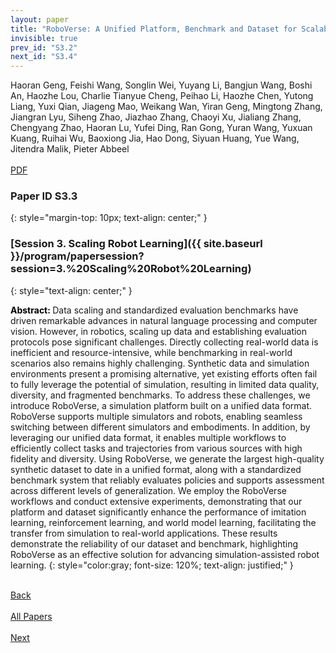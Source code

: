 ```yaml
---
layout: paper
title: "RoboVerse: A Unified Platform, Benchmark and Dataset for Scalable and Generalizable Robot Learning"
invisible: true
prev_id: "S3.2"
next_id: "S3.4"
---
```

<div class="paper-authors">
  <div class="paper-author-box">
    <div class="paper-author-name">Haoran Geng, Feishi Wang, Songlin Wei, Yuyang Li, Bangjun Wang, Boshi An, Haozhe Lou, Charlie Tianyue Cheng, Peihao Li, Haozhe Chen, Yutong Liang, Yuxi Qian, Jiageng Mao, Weikang Wan, Yiran Geng, Mingtong Zhang, Jiangran Lyu, Siheng Zhao, Jiazhao Zhang, Chaoyi Xu, Jialiang Zhang, Chengyang Zhao, Haoran Lu, Yufei Ding, Ran Gong, Yuran Wang, Yuxuan Kuang, Ruihai Wu, Baoxiong Jia, Hao Dong, Siyuan Huang, Yue Wang, Jitendra Malik, Pieter Abbeel</div>
    <div class="paper-author-uni"></div>
  </div>
</div>

<div class="paper-pdf-modern">
  <div class="paper-menu-icon">
    <a href="https://www.roboticsproceedings.org/rss25/p052.pdf" title="Download PDF" target="_blank">
      <i class="fa fa-file-pdf-o"></i><br>
      <span class="paper-menu-label">PDF</span>
    </a>
  </div>
</div>

### Paper ID S3.3
{: style="margin-top: 10px; text-align: center;" }

### [Session 3. Scaling Robot Learning]({{ site.baseurl }}/program/papersession?session=3.%20Scaling%20Robot%20Learning)
{: style="text-align: center;" }

<b style="color: black;">Abstract: </b>Data scaling and standardized evaluation benchmarks have driven remarkable advances in natural language processing and computer vision. However, in robotics, scaling up data and establishing evaluation protocols pose significant challenges. Directly collecting real-world data is inefficient and resource-intensive, while benchmarking in real-world scenarios also remains highly challenging. Synthetic data and simulation environments present a promising alternative, yet existing efforts often fail to fully leverage the potential of simulation, resulting in limited data quality, diversity, and fragmented benchmarks. To address these challenges, we introduce RoboVerse, a simulation platform built on a unified data format. RoboVerse supports multiple simulators and robots, enabling seamless switching between different simulators and embodiments. In addition, by leveraging our unified data format, it enables multiple workflows to efficiently collect tasks and trajectories from various sources with high fidelity and diversity. Using RoboVerse, we generate the largest high-quality synthetic dataset to date in a unified format, along with a standardized benchmark system that reliably evaluates policies and supports assessment across different levels of generalization. We employ the RoboVerse workflows and conduct extensive experiments, demonstrating that our platform and dataset significantly enhance the performance of imitation learning, reinforcement learning, and world model learning, facilitating the transfer from simulation to real-world applications. These results demonstrate the reliability of our dataset and benchmark, highlighting RoboVerse as an effective solution for advancing simulation-assisted robot learning.
{: style="color:gray; font-size: 120%; text-align: justified;" }

<div class="paper-menu">
  <div class="paper-menu-inner">
    <a href="{{ site.baseurl }}/program/papers/S3.2/" title="Previous Paper">
            <div class="paper-menu-icon">
                <i class="fa fa-chevron-left"></i><br>
                <span class="paper-menu-label">Back</span>
            </div>
        </a>
    <a href="{{ site.baseurl }}/program/papers" title="All Papers">
      <div class="paper-menu-icon">
        <i class="fa fa-list"></i><br>
        <span class="paper-menu-label">All Papers</span>
      </div>
    </a>
    <a href="{{ site.baseurl }}/program/papers/S3.4/" title="Next Paper">
            <div class="paper-menu-icon">
                <i class="fa fa-chevron-right"></i><br>
                <span class="paper-menu-label">Next</span>
            </div>
        </a>
  </div>
</div>
